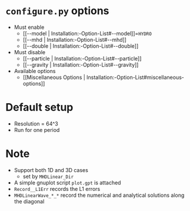 # `configure.py` options
- Must enable
  - [[--model | Installation:-Option-List#--model]]=`HYDRO`
  - [[--mhd | Installation:-Option-List#--mhd]]
  - [[--double | Installation:-Option-List#--double]]
- Must disable
  - [[--particle | Installation:-Option-List#--particle]]
  - [[--gravity | Installation:-Option-List#--gravity]]
- Available options
  - [[Miscellaneous Options | Installation:-Option-List#miscellaneous-options]]


# Default setup
- Resolution = 64^3
- Run for one period


# Note
- Support both 1D and 3D cases
  - set by `MHDLinear_Dir`
- A simple gnuplot script `plot.gpt` is attached
- `Record__L1Err` records the L1 errors
- `MHDLinearWave_*_*` record the numerical and analytical solutions along the diagonal
